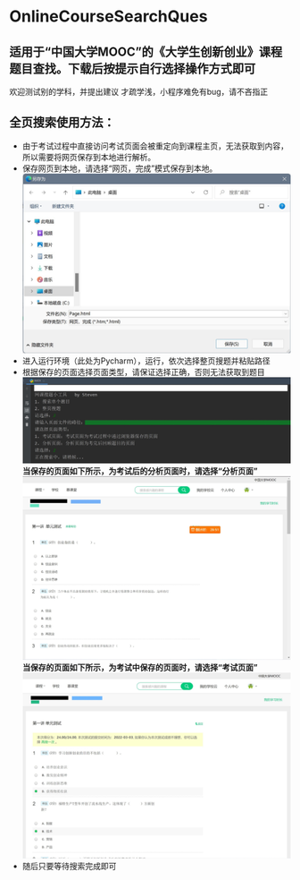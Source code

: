# OnlineCourseSearchQues
## 适用于“中国大学MOOC”的《大学生创新创业》课程题目查找。下载后按提示自行选择操作方式即可
欢迎测试别的学科，并提出建议
才疏学浅，小程序难免有bug，请不吝指正
## 全页搜索使用方法：
* 由于考试过程中直接访问考试页面会被重定向到课程主页，无法获取到内容，所以需要将网页保存到本地进行解析。
* 保存网页到本地，请选择“网页，完成”模式保存到本地。
![image](resources/IMG/readme/1-save.jpg)
* 进入运行环境（此处为Pycharm），运行，依次选择整页搜题并粘贴路径
* 根据保存的页面选择页面类型，请保证选择正确，否则无法获取到题目
![image](resources/IMG/readme/2-cmd.jpg)
**当保存的页面如下所示，为考试后的分析页面时，请选择“分析页面”![image](resources/IMG/readme/3-disp_exam.jpg)**
**当保存的页面如下所示，为考试中保存的页面时，请选择“考试页面”![image](resources/IMG/readme/4-disp_analysis.jpg)**
* 随后只要等待搜索完成即可
